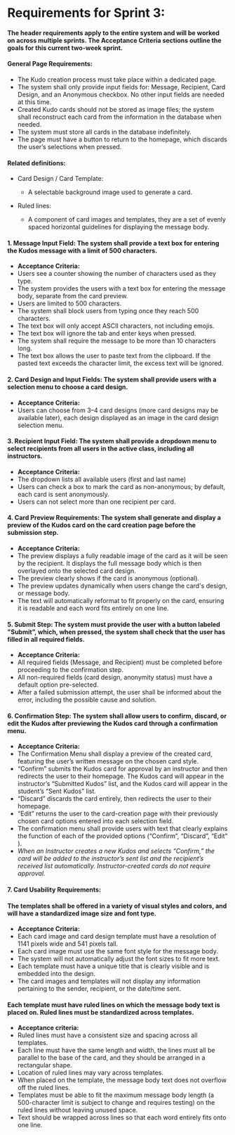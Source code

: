 # Requirements for Sprint 3:
#### The header requirements apply to the entire system and will be worked on across multiple sprints. The Acceptance Criteria sections outline the goals for this current two-week sprint.


#### General Page Requirements:
* The Kudo creation process must take place within a dedicated page.
* The system shall only provide input fields for: Message, Recipient, Card Design, and an Anonymous checkbox. No other input fields are needed at this time. 
* Created Kudo cards should not be stored as image files; the system shall reconstruct each card from the information in the database when needed.
* The system must store all cards in the database indefinitely.
* The page must have a button to return to the homepage, which discards the user’s selections when pressed.

#### Related definitions:
* Card Design / Card Template:
    * A selectable background image used to generate a card.


* Ruled lines:
    * A component of card images and templates, they are a set of evenly spaced horizontal guidelines for displaying the message body.


#### 1. Message Input Field: The system shall provide a text box for entering the Kudos message with a limit of 500 characters.
* **Acceptance Criteria:**
* Users see a counter showing the number of characters used as they type.
* The system provides the users with a text box for entering the message body, separate from the card preview.
* Users are limited to 500 characters.
* The system shall block users from typing once they reach 500 characters.
* The text box will only accept ASCII characters, not including emojis.
* The text box will ignore the tab and enter keys when pressed.
* The system shall require the message to be more than 10 characters long.
* The text box allows the user to paste text from the clipboard. If the pasted text exceeds the character limit, the excess text will be ignored.


#### 2. Card Design and Input Fields: The system shall provide users with a selection menu to choose a card design.
* **Acceptance Criteria:**
* Users can choose from 3–4 card designs (more card designs may be available later), each design displayed as an image in the card design selection menu.


#### 3. Recipient Input Field: The system shall provide a dropdown menu to select recipients from all users in the active class, including all instructors.
* **Acceptance Criteria:**
* The dropdown lists all available users (first and last name)
* Users can check a box to mark the card as non-anonymous; by default, each card is sent anonymously.
* Users can not select more than one recipient per card.


#### 4. Card Preview Requirements: The system shall generate and display a preview of the Kudos card on the card creation page before the submission step.
* **Acceptance Criteria:**
* The preview displays a fully readable image of the card as it will be seen by the recipient. It displays the full message body which is then overlayed onto the selected card design.
* The preview clearly shows if the card is anonymous (optional).
* The preview updates dynamically when users change the card's design, or message body.
* The text will automatically reformat to fit properly on the card, ensuring it is readable and each word fits entirely on one line.

#### 5. Submit Step: The system must provide the user with a button labeled "Submit”, which, when pressed, the system shall check that the user has filled in all required fields.
* **Acceptance Criteria:**
* All required fields (Message, and Recipient) must be completed before proceeding to the confirmation step.
* All non-required fields (card design, anonymity status) must have a default option pre-selected.
* After a failed submission attempt, the user shall be informed about the error, including the possible cause and solution.

#### 6. Confirmation Step: The system shall allow users to confirm, discard, or edit the Kudos after previewing the Kudos card through a confirmation menu.
* **Acceptance Criteria:**
* The Confirmation Menu shall display a preview of the created card, featuring the user’s written message on the chosen card style.
* “Confirm” submits the Kudos card for approval by an instructor and then redirects the user to their homepage. The Kudos card will appear in the instructor’s “Submitted Kudos” list, and the Kudos card will appear in the student’s “Sent Kudos” list.
* “Discard” discards the card entirely, then redirects the user to their homepage.
* “Edit” returns the user to the card-creation page with their previously chosen card options entered into each selection field.
* The confirmation menu shall provide users with text that clearly explains the function of each of the provided options (“Confirm”, “Discard”, “Edit” ).
*  _When an Instructor creates a new Kudos and selects “Confirm,” the card will be added to the instructor’s sent list and the recipient’s received list automatically. Instructor-created cards do not require approval._


#### 7. Card Usability Requirements:
#### The templates shall be offered in a variety of visual styles and colors, and will have a standardized image size and font type.
* **Acceptance Criteria:**
* Each card image and card design template must have a resolution of 1141 pixels wide and 541 pixels tall.
* Each card image must use the same font style for the message body.
* The system will not automatically adjust the font sizes to fit more text.
* Each template must have a unique title that is clearly visible and is embedded into the design.
* The card images and templates will not display any information pertaining to the sender, recipient, or the date/time sent.

#### Each template must have ruled lines on which the message body text is placed on. Ruled lines must be standardized across templates.
* **Acceptance criteria:**
* Ruled lines must have a consistent size and spacing across all templates.
* Each line must have the same length and width, the lines must all be parallel to the base of the card, and they should be arranged in a rectangular shape.
* Location of ruled lines may vary across templates.
* When placed on the template, the message body text does not overflow off the ruled lines.
* Templates must be able to fit the maximum message body length (a 500-character limit is subject to change and requires testing) on the ruled lines without leaving unused space.
* Text should be wrapped across lines so that each word entirely fits onto one line.  

